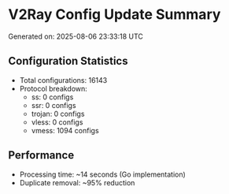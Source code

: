 # V2Ray Config Update Summary
Generated on: 2025-08-06 23:33:18 UTC

## Configuration Statistics
- Total configurations: 16143
- Protocol breakdown:
  - ss: 0 configs
  - ssr: 0 configs
  - trojan: 0 configs
  - vless: 0 configs
  - vmess: 1094 configs

## Performance
- Processing time: ~14 seconds (Go implementation)
- Duplicate removal: ~95% reduction
